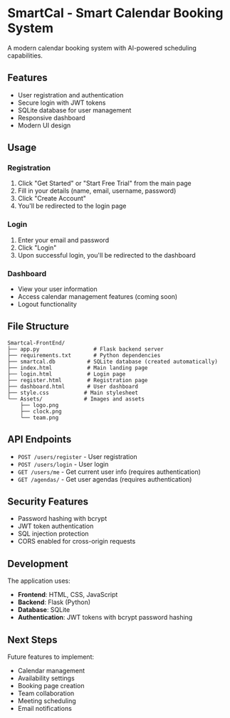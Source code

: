 # SmartCal - Smart Calendar Booking System

A modern calendar booking system with AI-powered scheduling capabilities.

## Features

- User registration and authentication
- Secure login with JWT tokens
- SQLite database for user management
- Responsive dashboard
- Modern UI design

## Usage

### Registration
1. Click "Get Started" or "Start Free Trial" from the main page
2. Fill in your details (name, email, username, password)
3. Click "Create Account"
4. You'll be redirected to the login page

### Login
1. Enter your email and password
2. Click "Login"
3. Upon successful login, you'll be redirected to the dashboard

### Dashboard
- View your user information
- Access calendar management features (coming soon)
- Logout functionality

## File Structure

```
Smartcal-FrontEnd/
├── app.py                 # Flask backend server
├── requirements.txt       # Python dependencies
├── smartcal.db          # SQLite database (created automatically)
├── index.html           # Main landing page
├── login.html           # Login page
├── register.html        # Registration page
├── dashboard.html       # User dashboard
├── style.css           # Main stylesheet
└── Assets/             # Images and assets
    ├── logo.png
    ├── clock.png
    └── team.png
```

## API Endpoints

- `POST /users/register` - User registration
- `POST /users/login` - User login
- `GET /users/me` - Get current user info (requires authentication)
- `GET /agendas/` - Get user agendas (requires authentication)

## Security Features

- Password hashing with bcrypt
- JWT token authentication
- SQL injection protection
- CORS enabled for cross-origin requests

## Development

The application uses:
- **Frontend**: HTML, CSS, JavaScript
- **Backend**: Flask (Python)
- **Database**: SQLite
- **Authentication**: JWT tokens with bcrypt password hashing

## Next Steps

Future features to implement:
- Calendar management
- Availability settings
- Booking page creation
- Team collaboration
- Meeting scheduling
- Email notifications 
